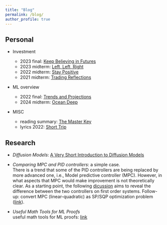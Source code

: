 ```yaml
---
title: "Blog"
permalink: /blog/
author_profile: true
---
```


Personal
---------------
* Investment
  - 2023 final:   [Keep Believing in Futures](https://milanlx.github.io/files/blogs/trading_2023_final.pdf)
  - 2023 midterm: [Left, Left, Right](https://milanlx.github.io/files/blogs/trading_2023_midterm.pdf)
  - 2022 midterm: [Stay Positive](https://milanlx.github.io/files/trading_2022_thoughts.pdf)
  - 2021 midterm: [Trading Reflections](https://milanlx.github.io/files/trading_reflection.pdf)

* ML overview
  - 2022 final: [Trends and Projections](https://milanlx.github.io/files/blogs/ML_thoughts_2022.pdf)
  - 2024 midterm: [Ocean Deep](https://milanlx.github.io/files/blogs/ML_thoughts_2024.pdf)

* MISC
  - reading summary: [The Master Key](https://milanlx.github.io/files/blogs/the_master_key.pdf)
  - lyrics 2022: [Short Trip](https://milanlx.github.io/files/short_trip.pdf)
  

Research
---------------

* *Diffusion Models*: [A Very Short Introduction to Diffusion Models](https://milanlx.github.io/files/blogs/diffusion.pdf)

* *Comparing MPC and PID controllers*: a simple case. \
There is a trend that some of the PID controllers are being replaced by more advanced one, i.e., Model predictive controller (MPC). However, in what aspects that MPC would make improvement is not theoretically clear. As a starting point, the following [dicussion](https://milanlx.github.io/files/LQR_PID.pdf) aims to reveal the difference between the two controllers on first order systems.  Follow-up: convert MPC (linear-quadratic) as SP/SQP optimization problem ([link](https://milanlx.github.io/files/mpc_to_qp_sqp.pdf)). 

* *Useful Math Tools for ML Proofs* \
useful math tools for ML proofs: [link](https://milanlx.github.io/files/math_tools.pdf)
